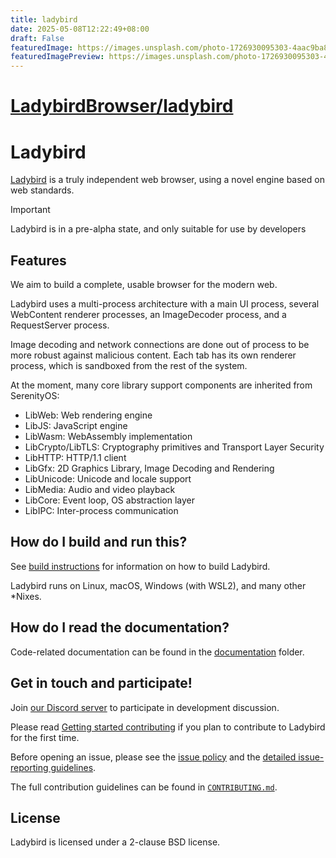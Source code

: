 ```yaml
---
title: ladybird
date: 2025-05-08T12:22:49+08:00
draft: False
featuredImage: https://images.unsplash.com/photo-1726930095303-4aac9ba8bb74?ixid=M3w0NjAwMjJ8MHwxfHJhbmRvbXx8fHx8fHx8fDE3NDY2NzgxNTF8&ixlib=rb-4.1.0
featuredImagePreview: https://images.unsplash.com/photo-1726930095303-4aac9ba8bb74?ixid=M3w0NjAwMjJ8MHwxfHJhbmRvbXx8fHx8fHx8fDE3NDY2NzgxNTF8&ixlib=rb-4.1.0
---
```


# [LadybirdBrowser/ladybird](https://github.com/LadybirdBrowser/ladybird)

# Ladybird

[Ladybird](https://ladybird.org) is a truly independent web browser, using a novel engine based on web standards.

> [!IMPORTANT]
> Ladybird is in a pre-alpha state, and only suitable for use by developers
>

## Features

We aim to build a complete, usable browser for the modern web.

Ladybird uses a multi-process architecture with a main UI process, several WebContent renderer processes,
an ImageDecoder process, and a RequestServer process.

Image decoding and network connections are done out of process to be more robust against malicious content.
Each tab has its own renderer process, which is sandboxed from the rest of the system.

At the moment, many core library support components are inherited from SerenityOS:

- LibWeb: Web rendering engine
- LibJS: JavaScript engine
- LibWasm: WebAssembly implementation
- LibCrypto/LibTLS: Cryptography primitives and Transport Layer Security
- LibHTTP: HTTP/1.1 client
- LibGfx: 2D Graphics Library, Image Decoding and Rendering
- LibUnicode: Unicode and locale support
- LibMedia: Audio and video playback
- LibCore: Event loop, OS abstraction layer
- LibIPC: Inter-process communication

## How do I build and run this?

See [build instructions](Documentation/BuildInstructionsLadybird.md) for information on how to build Ladybird.

Ladybird runs on Linux, macOS, Windows (with WSL2), and many other \*Nixes.

## How do I read the documentation?

Code-related documentation can be found in the [documentation](Documentation/) folder.

## Get in touch and participate!

Join [our Discord server](https://discord.gg/nvfjVJ4Svh) to participate in development discussion.

Please read [Getting started contributing](Documentation/GettingStartedContributing.md) if you plan to contribute to Ladybird for the first time.

Before opening an issue, please see the [issue policy](CONTRIBUTING.md#issue-policy) and the [detailed issue-reporting guidelines](ISSUES.md).

The full contribution guidelines can be found in [`CONTRIBUTING.md`](CONTRIBUTING.md).

## License

Ladybird is licensed under a 2-clause BSD license.

